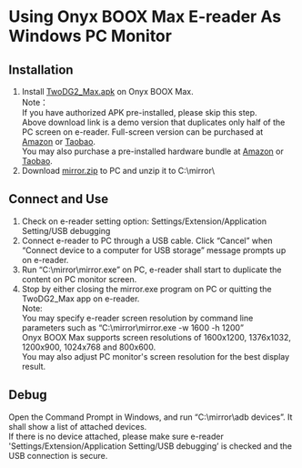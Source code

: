 # Using Onyx BOOX Max E-reader As Windows PC Monitor #
## Installation ##
1. Install [TwoDG2_Max.apk](https://raw.githubusercontent.com/nahtethan/dxg-display/master/00-binary/TwoDG2_Max.apk) on Onyx BOOX Max.  
Note：  
If you have authorized APK pre-installed, please skip this step.  
Above download link is a demo version that duplicates only half of the PC screen on e-reader. Full-screen version can be purchased at [Amazon](https://www.amazon.com/dp/B06XVH7YC7) or [Taobao](https://item.taobao.com/item.htm?id=520024244524).  
You may also purchase a pre-installed hardware bundle at [Amazon](https://www.amazon.com/dp/B06XJRKJ4R) or [Taobao](https://item.taobao.com/item.htm?id=520024244524).
2. Download [mirror.zip](https://raw.githubusercontent.com/nahtethan/dxg-display/master/00-binary/mirror.zip) to PC and unzip it to C:\mirror\  

## Connect and Use ##
1. Check on e-reader setting option: Settings/Extension/Application Setting/USB debugging
2. Connect e-reader to PC through a USB cable. Click “Cancel” when “Connect device to a computer for USB storage” message prompts up on e-reader.
3. Run “C:\mirror\mirror.exe” on PC, e-reader shall start to duplicate the content on PC monitor screen.
4. Stop by either closing the mirror.exe program on PC or quitting the TwoDG2_Max app on e-reader.  
Note:  
You may specify e-reader screen resolution by command line parameters such as “C:\mirror\mirror.exe -w 1600 -h 1200”  
Onyx BOOX Max supports screen resolutions of 1600x1200, 1376x1032, 1200x900, 1024x768 and 800x600.  
You may also adjust PC monitor's screen resolution for the best display result.  

## Debug ##
Open the Command Prompt in Windows, and run “C:\mirror\adb devices”. It shall show a list of attached devices.  
If there is no device attached, please make sure e-reader 'Settings/Extension/Application Setting/USB debugging’ is checked and the USB connection is secure.
